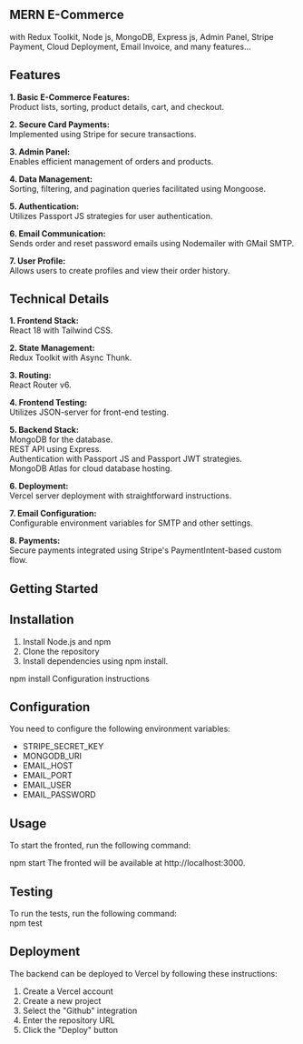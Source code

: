 ## MERN E-Commerce 
with Redux Toolkit, Node js, MongoDB, Express js, Admin Panel, Stripe Payment, Cloud Deployment, Email Invoice, and many features...

## Features

**1. Basic E-Commerce Features:**  
Product lists, sorting, product details, cart, and checkout.   
   
**2. Secure Card Payments:**   
Implemented using Stripe for secure transactions.   

**3. Admin Panel:**    
Enables efficient management of orders and products.   

**4. Data Management:**      
Sorting, filtering, and pagination queries facilitated using Mongoose.   

**5. Authentication:**      
Utilizes Passport JS strategies for user authentication.   

**6. Email Communication:**      
Sends order and reset password emails using Nodemailer with GMail SMTP.   

**7. User Profile:**       
Allows users to create profiles and view their order history.   

## Technical Details

**1. Frontend Stack:**   
React 18 with Tailwind CSS.   

**2. State Management:**   
Redux Toolkit with Async Thunk.   

**3. Routing:**    
React Router v6.   

**4. Frontend Testing:**  
Utilizes JSON-server for front-end testing.   

**5. Backend Stack:**    
MongoDB for the database.   
REST API using Express.   
Authentication with Passport JS and Passport JWT strategies.    
MongoDB Atlas for cloud database hosting.

**6. Deployment:**   
Vercel server deployment with straightforward instructions.

**7. Email Configuration:**      
Configurable environment variables for SMTP and other settings.

**8. Payments:**   
Secure payments integrated using Stripe's PaymentIntent-based custom flow.


## Getting Started   
## Installation

1. Install Node.js and npm
2. Clone the repository
3. Install dependencies using npm install.

npm install
Configuration instructions

## Configuration
You need to configure the following environment variables:

* STRIPE_SECRET_KEY
* MONGODB_URI
* EMAIL_HOST
* EMAIL_PORT
* EMAIL_USER
* EMAIL_PASSWORD

## Usage

To start the fronted, run the following command:

npm start
The fronted will be available at http://localhost:3000.


## Testing

To run the tests, run the following command:   
npm test
## Deployment

The backend can be deployed to Vercel by following these instructions:

1. Create a Vercel account
2. Create a new project
3. Select the "Github" integration
4. Enter the repository URL
5. Click the "Deploy" button
